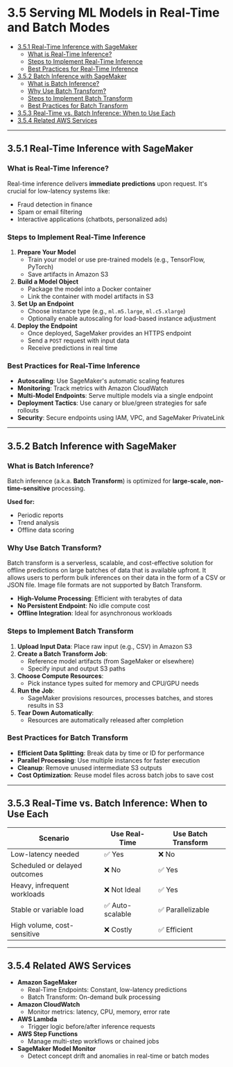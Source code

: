 
# 3.5 Serving ML Models in Real-Time and Batch Modes

- [3.5.1 Real-Time Inference with SageMaker](#351-real-time-inference-with-sagemaker)
  - [What is Real-Time Inference?](#what-is-real-time-inference)
  - [Steps to Implement Real-Time Inference](#steps-to-implement-real-time-inference)
  - [Best Practices for Real-Time Inference](#best-practices-for-real-time-inference)
- [3.5.2 Batch Inference with SageMaker](#352-batch-inference-with-sagemaker)
  - [What is Batch Inference?](#what-is-batch-inference)
  - [Why Use Batch Transform?](#why-use-batch-transform)
  - [Steps to Implement Batch Transform](#steps-to-implement-batch-transform)
  - [Best Practices for Batch Transform](#best-practices-for-batch-transform)
- [3.5.3 Real-Time vs. Batch Inference: When to Use Each](#353-real-time-vs-batch-inference-when-to-use-each)
- [3.5.4 Related AWS Services](#354-related-aws-services)

---

## 3.5.1 Real-Time Inference with SageMaker

### What is Real-Time Inference?

Real-time inference delivers **immediate predictions** upon request. It's crucial for low-latency systems like:

- Fraud detection in finance
- Spam or email filtering
- Interactive applications (chatbots, personalized ads)

### Steps to Implement Real-Time Inference

1. **Prepare Your Model**
   - Train your model or use pre-trained models (e.g., TensorFlow, PyTorch)
   - Save artifacts in Amazon S3
2. **Build a Model Object**
   - Package the model into a Docker container
   - Link the container with model artifacts in S3
3. **Set Up an Endpoint**
   - Choose instance type (e.g., `ml.m5.large`, `ml.c5.xlarge`)
   - Optionally enable autoscaling for load-based instance adjustment
4. **Deploy the Endpoint**
   - Once deployed, SageMaker provides an HTTPS endpoint
   - Send a `POST` request with input data
   - Receive predictions in real time

### Best Practices for Real-Time Inference

- **Autoscaling**: Use SageMaker's automatic scaling features
- **Monitoring**: Track metrics with Amazon CloudWatch
- **Multi-Model Endpoints**: Serve multiple models via a single endpoint
- **Deployment Tactics**: Use canary or blue/green strategies for safe rollouts
- **Security**: Secure endpoints using IAM, VPC, and SageMaker PrivateLink

---

## 3.5.2 Batch Inference with SageMaker

### What is Batch Inference?

Batch inference (a.k.a. **Batch Transform**) is optimized for **large-scale, non-time-sensitive** processing.

**Used for:**
- Periodic reports
- Trend analysis
- Offline data scoring

### Why Use Batch Transform?

Batch transform is a serverless, scalable, and cost-effective solution for offline predictions on large batches of data that is available upfront. It allows users to perform bulk inferences on their data in the form of a CSV or JSON file. Image file formats are not supported by Batch Transform.

- **High-Volume Processing**: Efficient with terabytes of data
- **No Persistent Endpoint**: No idle compute cost
- **Offline Integration**: Ideal for asynchronous workloads

### Steps to Implement Batch Transform

1. **Upload Input Data**: Place raw input (e.g., CSV) in Amazon S3
2. **Create a Batch Transform Job**:
   - Reference model artifacts (from SageMaker or elsewhere)
   - Specify input and output S3 paths
3. **Choose Compute Resources**:
   - Pick instance types suited for memory and CPU/GPU needs
4. **Run the Job**:
   - SageMaker provisions resources, processes batches, and stores results in S3
5. **Tear Down Automatically**:
   - Resources are automatically released after completion

### Best Practices for Batch Transform

- **Efficient Data Splitting**: Break data by time or ID for performance
- **Parallel Processing**: Use multiple instances for faster execution
- **Cleanup**: Remove unused intermediate S3 outputs
- **Cost Optimization**: Reuse model files across batch jobs to save cost

---

## 3.5.3 Real-Time vs. Batch Inference: When to Use Each

| Scenario                        | Use Real-Time      | Use Batch Transform |
|----------------------------------|--------------------|---------------------|
| Low-latency needed               | ✅ Yes             | ❌ No               |
| Scheduled or delayed outcomes    | ❌ No              | ✅ Yes              |
| Heavy, infrequent workloads      | ❌ Not Ideal       | ✅ Yes              |
| Stable or variable load          | ✅ Auto-scalable   | ✅ Parallelizable   |
| High volume, cost-sensitive      | ❌ Costly          | ✅ Efficient        |

---

## 3.5.4 Related AWS Services

- **Amazon SageMaker**
  - Real-Time Endpoints: Constant, low-latency predictions
  - Batch Transform: On-demand bulk processing
- **Amazon CloudWatch**
  - Monitor metrics: latency, CPU, memory, error rate
- **AWS Lambda**
  - Trigger logic before/after inference requests
- **AWS Step Functions**
  - Manage multi-step workflows or chained jobs
- **SageMaker Model Monitor**
  - Detect concept drift and anomalies in real-time or batch modes
